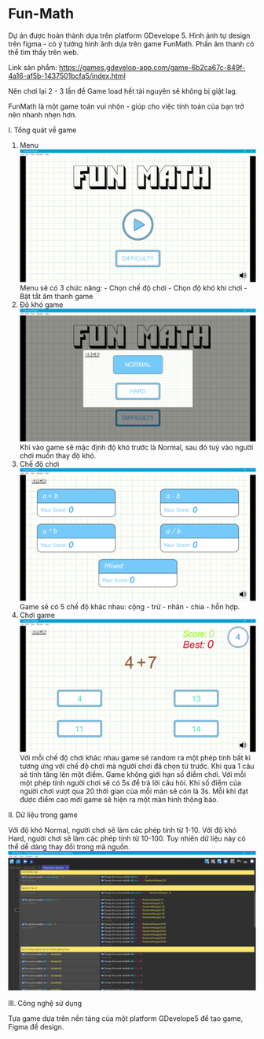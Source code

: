 # Fun-Math
Dự án được hoàn thành dựa trên platform GDevelope 5. Hình ảnh tự design trên figma - có ý tưởng hình ảnh dựa trên game FunMath. Phần âm thanh có thể tìm thấy trên web.

Link sản phẩm: https://games.gdevelop-app.com/game-6b2ca67c-849f-4a16-af5b-1437501bcfa5/index.html

Nên chơi lại 2 - 3 lần để Game load hết tài nguyên sẽ không bị giật lag.

FunMath là một game toán vui nhộn - giúp cho việc tính toán của bạn trở nên nhanh nhẹn hơn.

I. Tổng quát về game
  1. Menu
    ![alt text](https://github.com/vinhdt912/Fun-Math/blob/master/Images/Menu.png)
    Menu sẽ có 3 chức năng: 
    - Chọn chế độ chơi
    - Chọn độ khó khi chơi
    - Bật tắt âm thanh game
  2. Độ khó game
    ![alt text](https://github.com/vinhdt912/Fun-Math/blob/master/Images/Difficult.png)
    Khi vào game sẽ mặc định độ khó trước là Normal, sau đó tuỳ vào người chơi muốn thay độ khó.
  3. Chế độ chơi
    ![alt text](https://github.com/vinhdt912/Fun-Math/blob/master/Images/Mode.png)
    Game sẽ có 5 chế độ khác nhau: cộng - trừ - nhân - chia - hỗn hợp.
  4. Chơi game
    ![alt text](https://github.com/vinhdt912/Fun-Math/blob/master/Images/Play.png)
    Với mỗi chế độ chơi khác nhau game sẽ random ra một phép tính bất kì tương ứng với chế độ chơi mà người chơi đã chọn từ trước. Khi qua 1 câu sẽ tính tăng lên một điểm. Game không giới hạn số điểm chơi. Với mỗi một phép tính người chơi sẽ có 5s để trả lời câu hỏi. Khi số điểm của người chơi vượt qua 20 thời gian của mỗi màn sẽ còn là 3s. Mỗi khi đạt được điểm cao mới game sẽ hiện ra một màn hình thông báo.
    
II. Dữ liệu trong game

  Với độ khó Normal, người chơi sẽ làm các phép tính từ 1-10. 
  Với độ khó Hard, người chơi sẽ làm các phép tính từ 10-100.
  Tuy nhiên dữ liệu này có thể dễ dàng thay đổi trong mã nguồn.
  ![alt text](https://github.com/vinhdt912/Fun-Math/blob/master/Images/Data.png)

III. Công nghệ sử dụng

  Tựa game dựa trên nền tảng của một platform GDevelope5 để tạo game, Figma để design.
